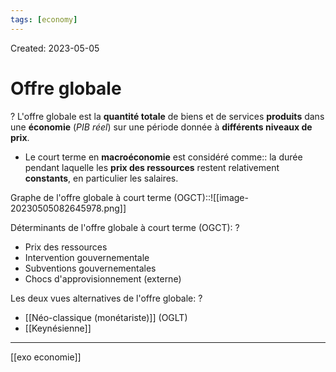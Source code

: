 ```yaml
---
tags: [economy] 
---
```

Created: 2023-05-05

# Offre globale
?
L'offre globale est la **quantité totale** de biens et de services **produits** dans une **économie** (*PIB réel*) sur une période donnée à **différents niveaux de prix**.

- Le court terme en **macroéconomie** est considéré comme:: la durée pendant laquelle les **prix des ressources** restent relativement **constants**, en particulier les salaires.

Graphe de l'offre globale à court terme (OGCT)::![[image-20230505082645978.png]]

Déterminants de l'offre globale à court terme (OGCT):
?
-   Prix des ressources
-   Intervention gouvernementale
-   Subventions gouvernementales
-   Chocs d'approvisionnement (externe)

Les deux vues alternatives de l'offre globale:
?
- [[Néo-classique (monétariste)]] (OGLT)
- [[Keynésienne]]


---
[[exo economie]]